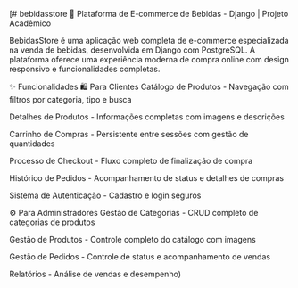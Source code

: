 [# bebidasstore
🍷 Plataforma de E-commerce de Bebidas - Django | Projeto Acadêmico

BebidasStore é uma aplicação web completa de e-commerce especializada na venda de bebidas, desenvolvida em Django com PostgreSQL. A plataforma oferece uma experiência moderna de compra online com design responsivo e funcionalidades completas.

✨ Funcionalidades
🛍️ Para Clientes
Catálogo de Produtos - Navegação com filtros por categoria, tipo e busca

Detalhes de Produtos - Informações completas com imagens e descrições

Carrinho de Compras - Persistente entre sessões com gestão de quantidades

Processo de Checkout - Fluxo completo de finalização de compra

Histórico de Pedidos - Acompanhamento de status e detalhes de compras

Sistema de Autenticação - Cadastro e login seguros

⚙️ Para Administradores
Gestão de Categorias - CRUD completo de categorias de produtos

Gestão de Produtos - Controle completo do catálogo com imagens

Gestão de Pedidos - Controle de status e acompanhamento de vendas

Relatórios - Análise de vendas e desempenho)
